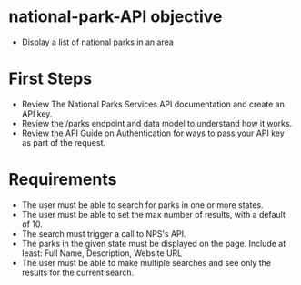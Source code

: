 # national-park-API objective

- Display a list of national parks in an area

# First Steps  

- Review The National Parks Services API documentation and create an API key.
- Review the /parks endpoint and data model to understand how it works.
- Review the API Guide on Authentication for ways to pass your API key as part of the request.

# Requirements 

- The user must be able to search for parks in one or more states.
- The user must be able to set the max number of results, with a default of 10.
- The search must trigger a call to NPS's API.
- The parks in the given state must be displayed on the page. Include at least: Full Name, Description, Website URL
- The user must be able to make multiple searches and see only the results for the current search.
